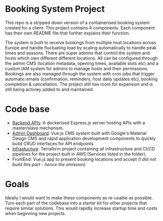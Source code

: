 # Booking System Project
This repo is a stripped down version of a containerised booking system created for a client. This project contains 4 components. Each component has their own README file that further explains their function.

The system is built to receive bookings from multiple host locations across Europe and handle fluctuating load by scaling automatically to handle peak times and seasons. There are super admins that control the system and hosts which own different different locations. All can be configured through the admin CMS (location metadata, opening times, available slots etc) and a custom IAM system for admins to manage hosts and their permissions. Bookings are also managed through the system with cron jobs that trigger automatic emails (confirmation, reminders, host daily updates etc), booking completion & cancellation. The project still has room for expansion and is still being activley added to and maintained.

# Code base
- [Backend APIs](./backend): A dockerised Express.js server hosting APIs with a master/slave mechanism.
- [Admin Dashboard](./dashboard): Vue.js CMS system built with Google's Material Design CMS and rapid application development components to quickly build CRUD interfaces for API endpoints.
- [Infrastucture](./terraform): Terraform project containing all infrastructure and CI/CD pipelines for the project built in AWS (Services listed in the folder).
- FrontEnd: Vue.js app to present booking locations and accept _(I did not build this part - hence the omission)_

# Goals
Ideally I would want to make these components as re-usable as possible. Turn each part of the codebase into a starter kit for other projects that require similar solutions. This would rapidly increase startup time and costs when beginning new projects.